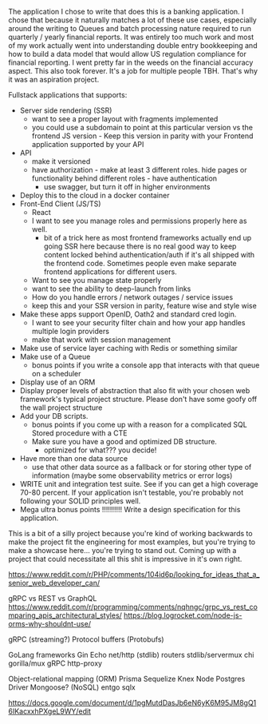 The application I chose to write that does this is a banking application. I chose that because it naturally matches a lot of these use cases, especially around the writing to Queues and batch processing nature required to run quarterly / yearly financial reports. It was entirely too much work and most of my work actually went into understanding double entry bookkeeping and how to build a data model that would allow US regulation compliance for financial reporting. I went pretty far in the weeds on the financial accuracy aspect. This also took forever. It's a job for multiple people TBH. That's why it was an aspiration project.

Fullstack applications that supports:

- Server side rendering (SSR)
	- want to see a proper layout with fragments implemented
	 - you could use a subdomain to point at this particular version vs the frontend JS version
	  - Keep this version in parity with your Frontend application supported by your API
- API
	- make it versioned
	 - have authorization - make at least 3 different roles. hide pages or functionality behind different roles
	  - have authentication
	   - use swagger, but turn it off in higher environments
- Deploy this to the cloud in a docker container
- Front-End Client (JS/TS)
	- React
	- I want to see you manage roles and permissions properly here as well.
		- bit of a trick here as most frontend frameworks actually end up going SSR here because there is no real good way to keep content locked behind authentication/auth if it's all shipped with the frontend code. Sometimes people even make separate frontend applications for different users.
	- Want to see you manage state properly
	- want to see the ability to deep-launch from links
	- How do you handle errors / network outages / service issues
	- keep this and your SSR version in parity, feature wise and style wise
- Make these apps support OpenID, Oath2 and standard cred login.
	- I want to see your security filter chain and how your app handles multiple login providers
	- make that work with session management
- Make use of service layer caching with Redis or something similar
- Make use of a Queue
	- bonus points if you write a console app that interacts with that queue on a scheduler
- Display use of an ORM
- Display proper levels of abstraction that also fit with your chosen web framework's typical project structure. Please don't have some goofy off the wall project structure
- Add your DB scripts.
	- bonus points if you come up with a reason for a complicated SQL Stored procedure with a CTE
	- Make sure you have a good and optimized DB structure.
		- optimized for what??? you decide!
- Have more than one data source
	- use that other data source as a fallback or for storing other type of information (maybe some observability metrics or error logs)
- WRITE unit and integration test suite. See if you can get a high coverage 70-80 percent. If your application isn't testable, you're probably not following your SOLID principles well.
- Mega ultra bonus points !!!!!!!!!! Write a design specification for this application.

This is a bit of a silly project because you're kind of working backwards to make the project fit the engineering for most examples, but you're trying to make a showcase here... you're trying to stand out. Coming up with a project that could necessitate all this shit is impressive in it's own right.

https://www.reddit.com/r/PHP/comments/104id6p/looking_for_ideas_that_a_senior_web_developer_can/

gRPC vs REST vs GraphQL
https://www.reddit.com/r/programming/comments/nqhngc/grpc_vs_rest_comparing_apis_architectural_styles/
https://blog.logrocket.com/node-js-orms-why-shouldnt-use/

gRPC (streaming?)
Protocol buffers (Protobufs)

GoLang
	frameworks
		Gin
		Echo
		 net/http (stdlib)
	routers
		stdlib/servermux
		chi
		gorilla/mux
	gRPC
	http-proxy

Object-relational mapping (ORM)
	Prisma
	Sequelize
	Knex
	Node Postgres Driver
	Mongoose? (NoSQL)
	entgo
	sqlx


https://docs.google.com/document/d/1pgMutdDasJb6eN6yK6M95JM8gQ16IKacxxhPXgeL9WY/edit